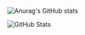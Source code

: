 ![Anurag's GitHub stats](https://github-readme-stats.vercel.app/api?username=Verathagnus&show_icons=true&theme=algolia)

![GitHub Stats](https://github-readme-stats-clone-czyq.vercel.app/api?username=Verathagnus&show_icons=true&theme=algolia)
